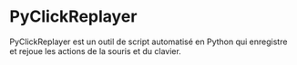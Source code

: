 # PyClickReplayer
PyClickReplayer est un outil de script automatisé en Python qui enregistre et rejoue les actions de la souris et du clavier.
